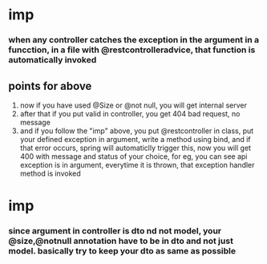 # imp
### when any controller catches the exception in the argument in a funcction, in a file with @restcontrolleradvice, that function is automatically invoked

## points for above
1. now if you have used @Size or @not null, you will get internal server
2. after that if you put valid in controller, you get 404 bad request, no message
3. and if you follow the "imp" above, you put @restcontroller in class, put your defined exception in argument, write a method using bind, and if that error occurs, spring will automaticlly trigger this, now you will get 400 with message and status of your choice, for eg, you can see api exception is in argument, everytime it is thrown, that exception handler method is invoked

# imp
### since argument in controller is dto nd not model, your @size,@notnull annotation have to be in dto and not just model. basically try to keep your dto as same as possible